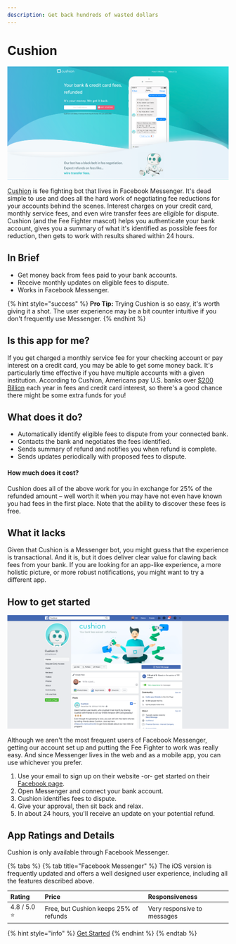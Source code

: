 ```yaml
---
description: Get back hundreds of wasted dollars
---
```


# Cushion

![Cushion Website](../.gitbook/assets/cushion-web.png)

[Cushion](https://cushion.ai/) is fee fighting bot that lives in Facebook Messenger. It's dead simple to use and does all the hard work of negotiating fee reductions for your accounts behind the scenes. Interest charges on your credit card, monthly service fees, and even wire transfer fees are eligible for dispute. Cushion \(and the Fee Fighter mascot\) helps you authenticate your bank account, gives you a summary of what it's identified as possible fees for reduction, then gets to work with results shared within 24 hours.

## In Brief

* Get money back from fees paid to your bank accounts.
* Receive monthly updates on eligible fees to dispute.
* Works in Facebook Messenger.

{% hint style="success" %}
**Pro Tip:** Trying Cushion is so easy, it's worth giving it a shot. The user experience may be a bit counter intuitive if you don't frequently use Messenger.
{% endhint %}

## Is this app for me?

If you get charged a monthly service fee for your checking account or pay interest on a credit card, you may be able to get some money back. It's particularly time effective if you have multiple accounts with a given institution. According to Cushion, Americans pay U.S. banks over [$200 Billion](https://cushion.ai/about.html) each year in fees and credit card interest, so there's a good chance there might be some extra funds for you!

## What does it do?

* Automatically identify eligible fees to dispute from your connected bank.
* Contacts the bank and negotiates the fees identified.
* Sends summary of refund and notifies you when refund is complete.
* Sends updates periodically with proposed fees to dispute.

#### How much does it cost?

Cushion does all of the above work for you in exchange for 25% of the refunded amount – well worth it when you may have not even have known you had fees in the first place. Note that the ability to discover these fees is free.

## What it lacks

Given that Cushion is a Messenger bot, you might guess that the experience is transactional. And it is, but it does deliver clear value for clawing back fees from your bank. If you are looking for an app-like experience, a more holistic picture, or more robust notifications, you might want to try a different app.

## How to get started

![Cushion App](../.gitbook/assets/cushion-app.png)

Although we aren't the most frequent users of Facebook Messenger, getting our account set up and putting the Fee Fighter to work was really easy. And since Messenger lives in the web and as a mobile app, you can use whichever you prefer.

1. Use your email to sign up on their website -or- get started on their [Facebook page](https://www.facebook.com/CushionAI).
2. Open Messenger and connect your bank account.
3. Cushion identifies fees to dispute.
4. Give your approval, then sit back and relax.
5. In about 24 hours, you'll receive an update on your potential refund.

## App Ratings and Details

Cushion is only available through Facebook Messenger.

{% tabs %}
{% tab title="Facebook Messenger" %}
The iOS version is frequently updated and offers a well designed user experience, including all the features described above.

| Rating | Price | Responsiveness |
| :--- | :--- | :--- |
| 4.8 / 5.0 ⭐ | Free, but Cushion keeps 25% of refunds | Very responsive to messages |

{% hint style="info" %}
[Get Started](https://www.facebook.com/CushionAI)
{% endhint %}
{% endtab %}
